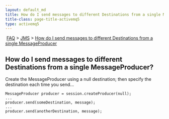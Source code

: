 ```yaml
---
layout: default_md
title: How do I send messages to different Destinations from a single MessageProducer 
title-class: page-title-activemq5
type: activemq5
---
```


 [FAQ](faq) > [JMS](jms) > [How do I send messages to different Destinations from a single MessageProducer](how-do-i-send-messages-to-different-destinations-from-a-single-messageproducer)


How do I send messages to different Destinations from a single MessageProducer?
-------------------------------------------------------------------------------

Create the MessageProducer using a null destination; then specify the destination each time you send...
```
MessageProducer producer = session.createProducer(null);
...
producer.send(someDestination, message);
...
producer.send(anotherDestination, message);
```